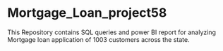 # Mortgage_Loan_project58
This Repository contains SQL queries and power BI report for analyzing Mortgage loan application of  1003 customers across the state. 
